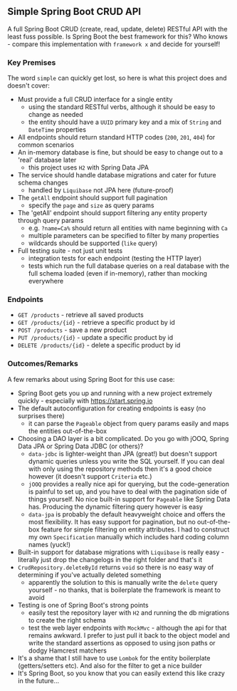 ## Simple Spring Boot CRUD API

A full Spring Boot CRUD (create, read, update, delete) RESTful API with the least fuss possible. Is Spring Boot the best framework
for this? Who knows - compare this implementation with `framework x` and decide for yourself!

### Key Premises

The word `simple` can quickly get lost, so here is what this project does and doesn't cover:

- Must provide a full CRUD interface for a single entity
  - using the standard RESTful verbs, although it should be easy to change as needed
  - the entity should have a `UUID` primary key and a mix of `String` and `DateTime` properties
- All endpoints should return standard HTTP codes (`200`, `201`, `404`) for common scenarios
- An in-memory database is fine, but should be easy to change out to a 'real' database later
  - this project uses `H2` with Spring Data JPA
- The service should handle database migrations and cater for future schema changes
  - handled by `Liquibase` not JPA here (future-proof)
- The `getAll` endpoint should support full pagination
  - specify the `page` and `size` as query params
- The 'getAll' endpoint should support filtering any entity property through query params
  - e.g. `?name=Ca%` should return all entities with name beginning with `Ca`
  - multiple parameters can be specified to filter by many properties
  - wildcards should be supported (`like` query)
- Full testing suite - not just unit tests
  - integration tests for each endpoint (testing the HTTP layer)
  - tests which run the full database queries on a real database with the full schema loaded (even if in-memory), rather than mocking everywhere

### Endpoints

- `GET /products` - retrieve all saved products
- `GET /products/{id}` - retrieve a specific product by id
- `POST /products` - save a new product
- `PUT /products/{id}` - update a specific product by id
- `DELETE /products/{id}` - delete a specific product by id

### Outcomes/Remarks

A few remarks about using Spring Boot for this use case:

- Spring Boot gets you up and running with a new project extremely quickly - especially with <https://start.spring.io>
- The default autoconfiguration for creating endpoints is easy (no surprises there)
  - it can parse the `Pageable` object from query params easily and maps the entities out-of-the-box
- Choosing a DAO layer is a bit complicated. Do you go with jOOQ, Spring Data JPA or Spring Data JDBC (or others)?
  - `data-jdbc` is lighter-weight than JPA (great!) but doesn't support dynamic queries unless you write the SQL yourself. If you
can deal with only using the repository methods then it's a good choice however (it doesn't support `Criteria` etc.)
  - `jOOQ` provides a really nice api for querying, but the code-generation is painful to set up, and you have to deal with the pagination
side of things yourself. No nice built-in support for `Pageable` like Spring Data has. Producing the dynamic filtering query however is easy
  - `data-jpa` is probably the default heavyweight choice and offers the most flexibility. It has easy support for pagination, but no out-of-the-box
feature for simple filtering on entity attributes. I had to construct my own `Specification` manually which includes hard coding column names (yuck!)
- Built-in support for database migrations with `Liquibase` is really easy - literally just drop the changelogs in the right folder and that's it
- `CrudRepository.deleteById` returns `void` so there is no easy way of determining if you've actually deleted something
  - apparently the solution to this is manually write the `delete` query yourself - no thanks, that is boilerplate the framework is meant to avoid
- Testing is one of Spring Boot's strong points
  - easily test the repository layer with `H2` and running the db migrations to create the right schema
  - test the web layer endpoints with `MockMvc` - although the api for that remains awkward. I prefer to just pull it back to the object model
and write the standard assertions as opposed to using json paths or dodgy Hamcrest matchers
- It's a shame that I still have to use `Lombok` for the entity boilerplate (getters/setters etc). And also for the filter to get a nice builder
- It's Spring Boot, so you know that you can easily extend this like crazy in the future...
